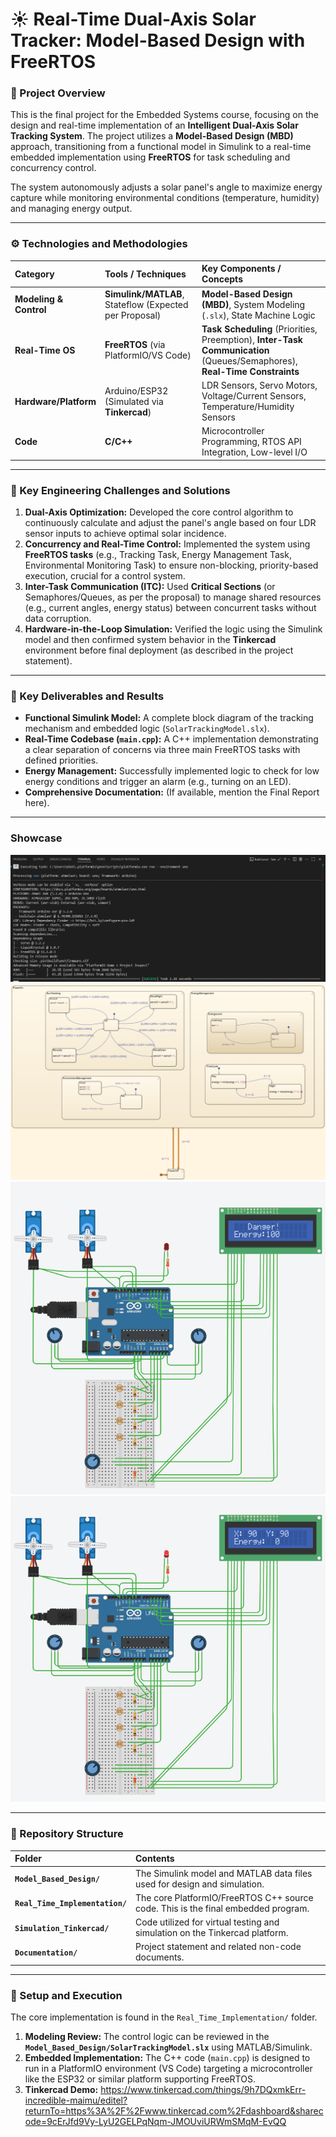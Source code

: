 # ☀️ Real-Time Dual-Axis Solar Tracker: Model-Based Design with FreeRTOS

### 🌟 Project Overview

This is the final project for the Embedded Systems course, focusing on the design and real-time implementation of an **Intelligent Dual-Axis Solar Tracking System**. The project utilizes a **Model-Based Design (MBD)** approach, transitioning from a functional model in Simulink to a real-time embedded implementation using **FreeRTOS** for task scheduling and concurrency control.

The system autonomously adjusts a solar panel's angle to maximize energy capture while monitoring environmental conditions (temperature, humidity) and managing energy output.

---

### ⚙️ Technologies and Methodologies

| Category | Tools / Techniques | Key Components / Concepts |
| :--- | :--- | :--- |
| **Modeling & Control** | **Simulink/MATLAB**, Stateflow (Expected per Proposal) | **Model-Based Design (MBD)**, System Modeling (`.slx`), State Machine Logic |
| **Real-Time OS** | **FreeRTOS** (via PlatformIO/VS Code) | **Task Scheduling** (Priorities, Preemption), **Inter-Task Communication** (Queues/Semaphores), **Real-Time Constraints** |
| **Hardware/Platform** | Arduino/ESP32 (Simulated via **Tinkercad**) | LDR Sensors, Servo Motors, Voltage/Current Sensors, Temperature/Humidity Sensors |
| **Code** | **C/C++** | Microcontroller Programming, RTOS API Integration, Low-level I/O |

---

### 🎯 Key Engineering Challenges and Solutions

1.  **Dual-Axis Optimization:** Developed the core control algorithm to continuously calculate and adjust the panel's angle based on four LDR sensor inputs to achieve optimal solar incidence.
2.  **Concurrency and Real-Time Control:** Implemented the system using **FreeRTOS tasks** (e.g., Tracking Task, Energy Management Task, Environmental Monitoring Task) to ensure non-blocking, priority-based execution, crucial for a control system.
3.  **Inter-Task Communication (ITC):** Used **Critical Sections** (or Semaphores/Queues, as per the proposal) to manage shared resources (e.g., current angles, energy status) between concurrent tasks without data corruption.
4.  **Hardware-in-the-Loop Simulation:** Verified the logic using the Simulink model and then confirmed system behavior in the **Tinkercad** environment before final deployment (as described in the project statement).

---

### 🔑 Key Deliverables and Results

* **Functional Simulink Model:** A complete block diagram of the tracking mechanism and embedded logic (`SolarTrackingModel.slx`).
* **Real-Time Codebase (`main.cpp`):** A C++ implementation demonstrating a clear separation of concerns via three main FreeRTOS tasks with defined priorities.
* **Energy Management:** Successfully implemented logic to check for low energy conditions and trigger an alarm (e.g., turning on an LED).
* **Comprehensive Documentation:** (If available, mention the Final Report here).

---
### Showcase


![images](https://github.com/MahdisSep/Real-Time-Solar-Tracker-FreeRTOS-Simulink-/blob/main/images/image1.png)
![images](https://github.com/MahdisSep/Real-Time-Solar-Tracker-FreeRTOS-Simulink-/blob/main/images/image5.png)
![images](https://github.com/MahdisSep/Real-Time-Solar-Tracker-FreeRTOS-Simulink-/blob/main/images/image2.png)
![images](https://github.com/MahdisSep/Real-Time-Solar-Tracker-FreeRTOS-Simulink-/blob/main/images/image3.png)

-----

### 📂 Repository Structure

| Folder | Contents |
| :--- | :--- |
| **`Model_Based_Design/`** | The Simulink model and MATLAB data files used for design and simulation. |
| **`Real_Time_Implementation/`** | The core PlatformIO/FreeRTOS C++ source code. This is the final embedded program. |
| **`Simulation_Tinkercad/`** | Code utilized for virtual testing and simulation on the Tinkercad platform. |
| **`Documentation/`** | Project statement and related non-code documents. |

---

### 🚀 Setup and Execution

The core implementation is found in the `Real_Time_Implementation/` folder.

1.  **Modeling Review:** The control logic can be reviewed in the **`Model_Based_Design/SolarTrackingModel.slx`** using MATLAB/Simulink.
2.  **Embedded Implementation:** The C++ code (`main.cpp`) is designed to run in a PlatformIO environment (VS Code) targeting a microcontroller like the ESP32 or similar platform supporting FreeRTOS.
3.  **Tinkercad Demo:** https://www.tinkercad.com/things/9h7DQxmkErr-incredible-maimu/editel?returnTo=https%3A%2F%2Fwww.tinkercad.com%2Fdashboard&sharecode=9cErJfd9Vy-LyU2GELPqNqm-JMOUviURWmSMqM-EvQQ
